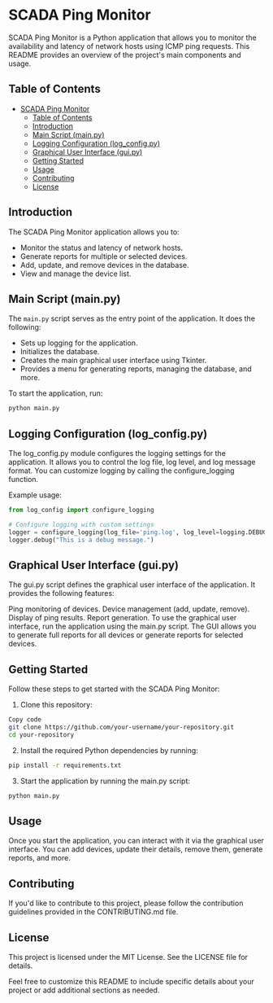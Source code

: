 # SCADA Ping Monitor

SCADA Ping Monitor is a Python application that allows you to monitor the availability and latency of network hosts using ICMP ping requests. This README provides an overview of the project's main components and usage.

## Table of Contents

- [SCADA Ping Monitor](#scada-ping-monitor)
  - [Table of Contents](#table-of-contents)
  - [Introduction](#introduction)
  - [Main Script (main.py)](#main-script-mainpy)
  - [Logging Configuration (log\_config.py)](#logging-configuration-log_configpy)
  - [Graphical User Interface (gui.py)](#graphical-user-interface-guipy)
  - [Getting Started](#getting-started)
  - [Usage](#usage)
  - [Contributing](#contributing)
  - [License](#license)

## Introduction

The SCADA Ping Monitor application allows you to:

- Monitor the status and latency of network hosts.
- Generate reports for multiple or selected devices.
- Add, update, and remove devices in the database.
- View and manage the device list.

## Main Script (main.py)

The `main.py` script serves as the entry point of the application. It does the following:

- Sets up logging for the application.
- Initializes the database.
- Creates the main graphical user interface using Tkinter.
- Provides a menu for generating reports, managing the database, and more.

To start the application, run:

```bash
python main.py
```

## Logging Configuration (log_config.py)

The log_config.py module configures the logging settings for the application. It allows you to control the log file, log level, and log message format. You can customize logging by calling the configure_logging function.

Example usage:

```python
from log_config import configure_logging

# Configure logging with custom settings
logger = configure_logging(log_file='ping.log', log_level=logging.DEBUG)
logger.debug("This is a debug message.")
```

## Graphical User Interface (gui.py)

The gui.py script defines the graphical user interface of the application. It provides the following features:

Ping monitoring of devices.
Device management (add, update, remove).
Display of ping results.
Report generation.
To use the graphical user interface, run the application using the main.py script. The GUI allows you to generate full reports for all devices or generate reports for selected devices.

## Getting Started

Follow these steps to get started with the SCADA Ping Monitor:

1. Clone this repository:

```bash
Copy code
git clone https://github.com/your-username/your-repository.git
cd your-repository
```

2. Install the required Python dependencies by running:

```bash
pip install -r requirements.txt
```

3. Start the application by running the main.py script:

```bash
python main.py
```

## Usage

Once you start the application, you can interact with it via the graphical user interface. You can add devices, update their details, remove them, generate reports, and more.

## Contributing

If you'd like to contribute to this project, please follow the contribution guidelines provided in the CONTRIBUTING.md file.

## License

This project is licensed under the MIT License. See the LICENSE file for details.

Feel free to customize this README to include specific details about your project or add additional sections as needed.
